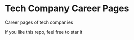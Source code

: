 # Tech Company Career Pages
Career pages of tech companies

If you like this repo, feel free to star it
